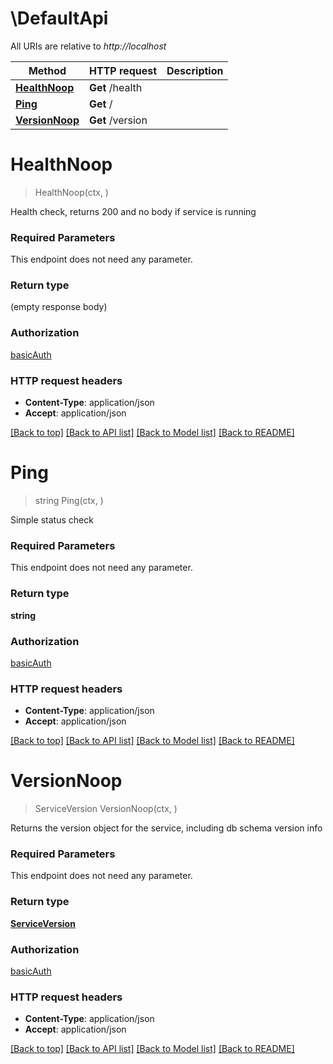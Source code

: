 # \DefaultApi

All URIs are relative to *http://localhost*

Method | HTTP request | Description
------------- | ------------- | -------------
[**HealthNoop**](DefaultApi.md#HealthNoop) | **Get** /health | 
[**Ping**](DefaultApi.md#Ping) | **Get** / | 
[**VersionNoop**](DefaultApi.md#VersionNoop) | **Get** /version | 


# **HealthNoop**
> HealthNoop(ctx, )


Health check, returns 200 and no body if service is running

### Required Parameters
This endpoint does not need any parameter.

### Return type

 (empty response body)

### Authorization

[basicAuth](../README.md#basicAuth)

### HTTP request headers

 - **Content-Type**: application/json
 - **Accept**: application/json

[[Back to top]](#) [[Back to API list]](../README.md#documentation-for-api-endpoints) [[Back to Model list]](../README.md#documentation-for-models) [[Back to README]](../README.md)

# **Ping**
> string Ping(ctx, )


Simple status check

### Required Parameters
This endpoint does not need any parameter.

### Return type

**string**

### Authorization

[basicAuth](../README.md#basicAuth)

### HTTP request headers

 - **Content-Type**: application/json
 - **Accept**: application/json

[[Back to top]](#) [[Back to API list]](../README.md#documentation-for-api-endpoints) [[Back to Model list]](../README.md#documentation-for-models) [[Back to README]](../README.md)

# **VersionNoop**
> ServiceVersion VersionNoop(ctx, )


Returns the version object for the service, including db schema version info

### Required Parameters
This endpoint does not need any parameter.

### Return type

[**ServiceVersion**](ServiceVersion.md)

### Authorization

[basicAuth](../README.md#basicAuth)

### HTTP request headers

 - **Content-Type**: application/json
 - **Accept**: application/json

[[Back to top]](#) [[Back to API list]](../README.md#documentation-for-api-endpoints) [[Back to Model list]](../README.md#documentation-for-models) [[Back to README]](../README.md)


